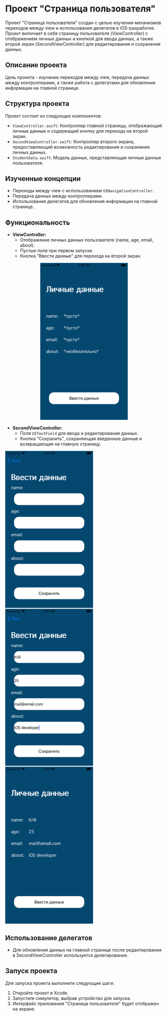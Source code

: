 # Проект "Страница пользователя"

Проект "Страница пользователя" создан с целью изучения механизмов переходов между view и использования делегатов в iOS-разработке. Проект включает в себя страницу пользователя (ViewController) с отображением личных данных и кнопкой для ввода данных, а также второй экран (SecondViewController) для редактирования и сохранения данных.

## Описание проекта

Цель проекта - изучение переходов между view, передача данных между контроллерами, а также работа с делегатами для обновления информации на главной странице.

## Структура проекта

Проект состоит из следующих компонентов:

- `ViewController.swift`: Контроллер главной страницы, отображающий личные данные и содержащий кнопку для перехода на второй экран.
- `SecondViewController.swift`: Контроллер второго экрана, предоставляющий возможность редактирования и сохранения личных данных.
- `StudentData.swift`: Модель данных, представляющая личные данные пользователя.

## Изученные концепции

- Переходы между view с использованием `UINavigationController`.
- Передача данных между контроллерами.
- Использование делегатов для обновления информации на главной странице.

## Функциональность

- **ViewController:**
  - Отображение личных данных пользователя (name, age, email, about).
  - Пустые поля при первом запуске.
  - Кнопка "Ввести данные" для перехода на второй экран.

<div style="text-align: center;">
  <img src="Assets/01.png" alt="01" height="500">
</div>

- **SecondViewController:**
  - Поля `UITextField` для ввода и редактирования данных.
  - Кнопка "Сохранить", сохраняющая введенные данные и возвращающая на главную страницу.

<div>
  <img src="Assets/02.png" alt="02" height="500" style="margin-right: 30px;">
  <img src="Assets/03.png" alt="03" height="500" style="margin-right: 30px;">
  <img src="Assets/04.png" alt="01" height="500">
</div>

## Использование делегатов

- Для обновления данных на главной странице после редактирования в SecondViewController используется делегирование.

## Запуск проекта

Для запуска проекта выполните следующие шаги:

1. Откройте проект в Xcode.
2. Запустите симулятор, выбрав устройство для запуска.
3. Интерфейс приложения "Страница пользователя" будет отображен на экране.

